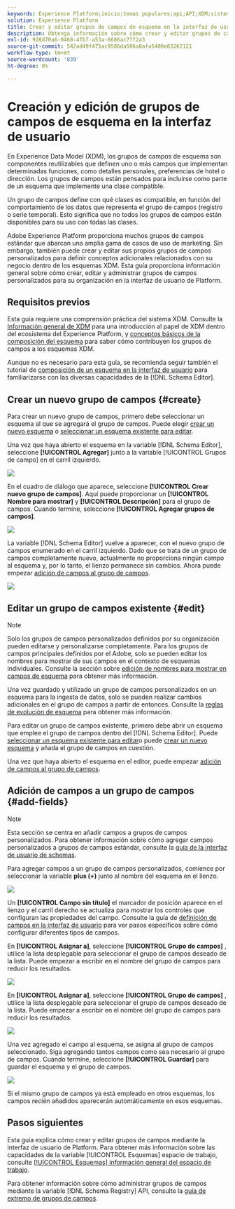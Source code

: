 ```yaml
---
keywords: Experience Platform;inicio;temas populares;api;API;XDM;sistema XDM;modelo de datos de experiencia;modelo de datos;ui;espacio de trabajo;grupo de campos;grupos de campos;
solution: Experience Platform
title: Crear y editar grupos de campos de esquema en la interfaz de usuario
description: Obtenga información sobre cómo crear y editar grupos de campos de esquema en la interfaz de usuario del Experience Platform.
exl-id: 928d70a6-0468-4fb7-a53a-6686ac77f2a3
source-git-commit: 542ad49f475ac9586da506a8afa5408e83262121
workflow-type: tm+mt
source-wordcount: '839'
ht-degree: 0%

---
```


# Creación y edición de grupos de campos de esquema en la interfaz de usuario

En Experience Data Model (XDM), los grupos de campos de esquema son componentes reutilizables que definen uno o más campos que implementan determinadas funciones, como detalles personales, preferencias de hotel o dirección. Los grupos de campos están pensados para incluirse como parte de un esquema que implemente una clase compatible.

Un grupo de campos define con qué clases es compatible, en función del comportamiento de los datos que representa el grupo de campos (registro o serie temporal). Esto significa que no todos los grupos de campos están disponibles para su uso con todas las clases.

Adobe Experience Platform proporciona muchos grupos de campos estándar que abarcan una amplia gama de casos de uso de marketing. Sin embargo, también puede crear y editar sus propios grupos de campos personalizados para definir conceptos adicionales relacionados con su negocio dentro de los esquemas XDM. Esta guía proporciona información general sobre cómo crear, editar y administrar grupos de campos personalizados para su organización en la interfaz de usuario de Platform.

## Requisitos previos

Esta guía requiere una comprensión práctica del sistema XDM. Consulte la [Información general de XDM](../../home.md) para una introducción al papel de XDM dentro del ecosistema del Experience Platform, y [conceptos básicos de la composición del esquema](../../schema/composition.md) para saber cómo contribuyen los grupos de campos a los esquemas XDM.

Aunque no es necesario para esta guía, se recomienda seguir también el tutorial de [composición de un esquema en la interfaz de usuario](../../tutorials/create-schema-ui.md) para familiarizarse con las diversas capacidades de la [!DNL Schema Editor].

## Crear un nuevo grupo de campos {#create}

Para crear un nuevo grupo de campos, primero debe seleccionar un esquema al que se agregará el grupo de campos. Puede elegir [crear un nuevo esquema](./schemas.md#create) o [seleccionar un esquema existente para editar](./schemas.md#edit).

Una vez que haya abierto el esquema en la variable [!DNL Schema Editor], seleccione **[!UICONTROL Agregar]** junto a la variable [!UICONTROL Grupos de campo] en el carril izquierdo.

![](../../images/ui/resources/field-groups/add-field-group.png)

En el cuadro de diálogo que aparece, seleccione **[!UICONTROL Crear nuevo grupo de campos]**. Aquí puede proporcionar un **[!UICONTROL Nombre para mostrar]** y **[!UICONTROL Descripción]** para el grupo de campos. Cuando termine, seleccione **[!UICONTROL Agregar grupos de campos]**.

![](../../images/ui/resources/field-groups/create-field-group.png)

La variable [!DNL Schema Editor] vuelve a aparecer, con el nuevo grupo de campos enumerado en el carril izquierdo. Dado que se trata de un grupo de campos completamente nuevo, actualmente no proporciona ningún campo al esquema y, por lo tanto, el lienzo permanece sin cambios. Ahora puede empezar [adición de campos al grupo de campos](#add-fields).

![](../../images/ui/resources/field-groups/field-group-added.png)

## Editar un grupo de campos existente {#edit}

>[!NOTE]
>
>Solo los grupos de campos personalizados definidos por su organización pueden editarse y personalizarse completamente. Para los grupos de campos principales definidos por el Adobe, solo se pueden editar los nombres para mostrar de sus campos en el contexto de esquemas individuales. Consulte la sección sobre [edición de nombres para mostrar en campos de esquema](./schemas.md#display-names) para obtener más información.
>
>Una vez guardado y utilizado un grupo de campos personalizados en un esquema para la ingesta de datos, solo se pueden realizar cambios adicionales en el grupo de campos a partir de entonces. Consulte la [reglas de evolución de esquema](../../schema/composition.md#evolution) para obtener más información.

Para editar un grupo de campos existente, primero debe abrir un esquema que emplee el grupo de campos dentro del [!DNL Schema Editor]. Puede [seleccionar un esquema existente para editar](./schemas.md#edit)o puede [crear un nuevo esquema](./schemas.md#create) y añada el grupo de campos en cuestión.

Una vez que haya abierto el esquema en el editor, puede empezar [adición de campos al grupo de campos](#add-fields).

## Adición de campos a un grupo de campos {#add-fields}

>[!NOTE]
>
>Esta sección se centra en añadir campos a grupos de campos personalizados. Para obtener información sobre cómo agregar campos personalizados a grupos de campos estándar, consulte la [guía de la interfaz de usuario de schemas](./schemas.md#custom-fields-for-standard-groups).

Para agregar campos a un grupo de campos personalizados, comience por seleccionar la variable **plus (+)** junto al nombre del esquema en el lienzo.

![](../../images/ui/resources/field-groups/add-field.png)

Un **[!UICONTROL Campo sin título]** el marcador de posición aparece en el lienzo y el carril derecho se actualiza para mostrar los controles que configuran las propiedades del campo. Consulte la guía de [definición de campos en la interfaz de usuario](../fields/overview.md#define) para ver pasos específicos sobre cómo configurar diferentes tipos de campos.

En **[!UICONTROL Asignar a]**, seleccione **[!UICONTROL Grupo de campos]** , utilice la lista desplegable para seleccionar el grupo de campos deseado de la lista. Puede empezar a escribir en el nombre del grupo de campos para reducir los resultados.

![](../../images/ui/resources/field-groups/select-field-group.png)

En **[!UICONTROL Asignar a]**, seleccione **[!UICONTROL Grupo de campos]** , utilice la lista desplegable para seleccionar el grupo de campos deseado de la lista. Puede empezar a escribir en el nombre del grupo de campos para reducir los resultados.

![](../../images/ui/resources/field-groups/select-field-group.png)

Una vez agregado el campo al esquema, se asigna al grupo de campos seleccionado. Siga agregando tantos campos como sea necesario al grupo de campos. Cuando termine, seleccione **[!UICONTROL Guardar]** para guardar el esquema y el grupo de campos.

![](../../images/ui/resources/field-groups/complete-field-group.png)

Si el mismo grupo de campos ya está empleado en otros esquemas, los campos recién añadidos aparecerán automáticamente en esos esquemas.

## Pasos siguientes

Esta guía explica cómo crear y editar grupos de campos mediante la interfaz de usuario de Platform. Para obtener más información sobre las capacidades de la variable [!UICONTROL Esquemas] espacio de trabajo, consulte [[!UICONTROL Esquemas] información general del espacio de trabajo](../overview.md).

Para obtener información sobre cómo administrar grupos de campos mediante la variable [!DNL Schema Registry] API, consulte la [guía de extremo de grupos de campos](../../api/field-groups.md).

